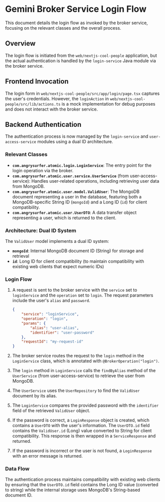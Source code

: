 
# Gemini Broker Service Login Flow

This document details the login flow as invoked by the broker service, focusing on the relevant classes and the overall process.

## Overview

The login flow is initiated from the `web/nextjs-cool-people` application, but the actual authentication is handled by the `login-service` Java module via the broker service.

## Frontend Invocation

The login form in `web/nextjs-cool-people/src/app/login/page.tsx` captures the user's credentials. However, the `loginAction` in `web/nextjs-cool-people/src/lib/actions.ts` is a mock implementation for debug purposes and does not interact with the broker service.

## Backend Authentication

The authentication process is now managed by the `login-service` and `user-access-service` modules using a dual ID architecture.

### Relevant Classes

- **`com.angrysurfer.atomic.login.LoginService`**: The entry point for the login operation via the broker.
- **`com.angrysurfer.atomic.user.service.UserService`** (from user-access-service): Handles user-related operations, including retrieving user data from MongoDB.
- **`com.angrysurfer.atomic.user.model.ValidUser`**: The MongoDB document representing a user in the database, featuring both a MongoDB-specific String ID (`mongoId`) and a Long ID (`id`) for client compatibility.
- **`com.angrysurfer.atomic.user.UserDTO`**: A data transfer object representing a user, which is returned to the client.

### Architecture: Dual ID System

The `ValidUser` model implements a dual ID system:
- **`mongoId`**: Internal MongoDB document ID (String) for storage and retrieval
- **`id`**: Long ID for client compatibility (to maintain compatibility with existing web clients that expect numeric IDs)

### Login Flow

1.  A request is sent to the broker service with the `service` set to `loginService` and the `operation` set to `login`. The request parameters include the user's `alias` and `password`.

    ```json
    {
        "service": "loginService",
        "operation": "login",
        "params": {
            "alias": "user-alias",
            "identifier": "user-password"
        },
        "requestId": "my-request-id"
    }
    ```

2.  The broker service routes the request to the `login` method in the `LoginService` class, which is annotated with `@BrokerOperation("login")`.

3.  The `login` method in `LoginService` calls the `findByAlias` method of the `UserService` (from user-access-service) to retrieve the user from MongoDB.

4.  The `UserService` uses the `UserRepository` to find the `ValidUser` document by its alias.

5.  The `LoginService` compares the provided password with the `identifier` field of the retrieved `ValidUser` object.

6.  If the password is correct, a `LoginResponse` object is created, which contains a `UserDTO` with the user's information. The `UserDTO.id` field contains the `ValidUser.id` (Long) value converted to String for client compatibility. This response is then wrapped in a `ServiceResponse` and returned.

7.  If the password is incorrect or the user is not found, a `LoginResponse` with an error message is returned.

### Data Flow

The authentication process maintains compatibility with existing web clients by ensuring that the `UserDTO.id` field contains the Long ID value (converted to string) while the internal storage uses MongoDB's String-based document ID.

